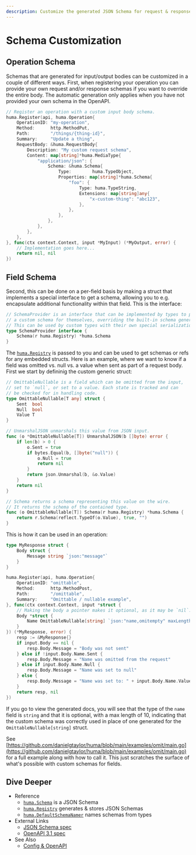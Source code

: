 ```yaml
---
description: Customize the generated JSON Schema for request & response bodies.
---
```


# Schema Customization

## Operation Schema

Schemas that are generated for input/output bodies can be customized in a couple of different ways. First, when registering your operation you can provide your own request and/or response schemas if you want to override the entire body. The automatic generation only applies when you have not provided your own schema in the OpenAPI.

```go title="code.go"
// Register an operation with a custom input body schema.
huma.Register(api, huma.Operation{
	OperationID: "my-operation",
	Method:      http.MethodPut,
	Path:        "/things/{thing-id}",
	Summary:     "Update a thing",
	RequestBody: &huma.RequestBody{
		Description: "My custom request schema",
		Content: map[string]*huma.MediaType{
			"application/json": {
				Schema: &huma.Schema{
					Type: 		 huma.TypeObject,
					Properties: map[string]*huma.Schema{
						"foo": {
							Type: huma.TypeString,
							Extensions: map[string]any{
								"x-custom-thing": "abc123",
							},
						},
					},
				},
			},
		},
	},
}, func(ctx context.Context, input *MyInput) (*MyOutput, error) {
	// Implementation goes here...
	return nil, nil
})
```

## Field Schema

Second, this can be done on a per-field basis by making a struct that implements a special interface to get a schema, allowing you to e.g. encapsulate additional functionality within that field. This is the interface:

```go title="code.go"
// SchemaProvider is an interface that can be implemented by types to provide
// a custom schema for themselves, overriding the built-in schema generation.
// This can be used by custom types with their own special serialization rules.
type SchemaProvider interface {
	Schema(r huma.Registry) *huma.Schema
}
```

The [`huma.Registry`](https://pkg.go.dev/github.com/danielgtaylor/huma/v2#Registry) is passed to you and can be used to get schemas or refs for any embedded structs. Here is an example, where we want to know if a field was omitted vs. null vs. a value when sent as part of a request body. First we start by defininig the custom generic struct:

```go title="code.go"
// OmittableNullable is a field which can be omitted from the input,
// set to `null`, or set to a value. Each state is tracked and can
// be checked for in handling code.
type OmittableNullable[T any] struct {
	Sent  bool
	Null  bool
	Value T
}

// UnmarshalJSON unmarshals this value from JSON input.
func (o *OmittableNullable[T]) UnmarshalJSON(b []byte) error {
	if len(b) > 0 {
		o.Sent = true
		if bytes.Equal(b, []byte("null")) {
			o.Null = true
			return nil
		}
		return json.Unmarshal(b, &o.Value)
	}
	return nil
}

// Schema returns a schema representing this value on the wire.
// It returns the schema of the contained type.
func (o OmittableNullable[T]) Schema(r huma.Registry) *huma.Schema {
	return r.Schema(reflect.TypeOf(o.Value), true, "")
}
```

This is how it can be used in an operation:

```go
type MyResponse struct {
	Body struct {
		Message string `json:"message"`
	}
}

huma.Register(api, huma.Operation{
	OperationID: "omittable",
	Method:      http.MethodPost,
	Path:        "/omittable",
	Summary:     "Omittable / nullable example",
}, func(ctx context.Context, input *struct {
	// Making the body a pointer makes it optional, as it may be `nil`.
	Body *struct {
		Name OmittableNullable[string] `json:"name,omitempty" maxLength:"10"`
	}
}) (*MyResponse, error) {
	resp := &MyResponse{}
	if input.Body == nil {
		resp.Body.Message = "Body was not sent"
	} else if !input.Body.Name.Sent {
		resp.Body.Message = "Name was omitted from the request"
	} else if input.Body.Name.Null {
		resp.Body.Message = "Name was set to null"
	} else {
		resp.Body.Message = "Name was set to: " + input.Body.Name.Value
	}
	return resp, nil
})
```

If you go to view the generated docs, you will see that the type of the `name` field is `string` and that it is optional, with a max length of 10, indicating that the custom schema was correctly used in place of one generated for the `OmittableNullable[string]` struct.

See [https://github.com/danielgtaylor/huma/blob/main/examples/omit/main.go](https://github.com/danielgtaylor/huma/blob/main/examples/omit/main.go) for a full example along with how to call it. This just scratches the surface of what's possible with custom schemas for fields.

## Dive Deeper

-   Reference
    -   [`huma.Schema`](https://pkg.go.dev/github.com/danielgtaylor/huma/v2#Schema) is a JSON Schema
    -   [`huma.Registry`](https://pkg.go.dev/github.com/danielgtaylor/huma/v2#Registry) generates & stores JSON Schemas
    -   [`huma.DefaultSchemaNamer`](https://pkg.go.dev/github.com/danielgtaylor/huma/v2#DefaultSchemaNamer) names schemas from types
-   External Links
    -   [JSON Schema spec](https://json-schema.org/)
    -   [OpenAPI 3.1 spec](https://spec.openapis.org/oas/v3.1.0)
-   See Also
    -   [Config & OpenAPI](./openapi-generation.md)
